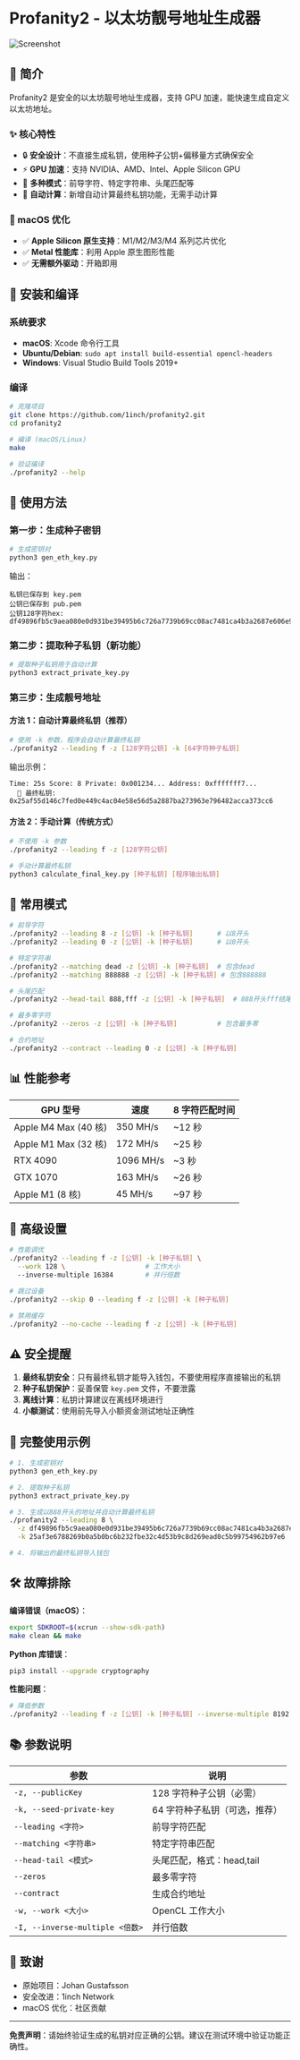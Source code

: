 # Profanity2 - 以太坊靓号地址生成器

![Screenshot](/img/screenshot.png?raw=true "以太坊靓号地址生成")

## 🚀 简介

Profanity2 是安全的以太坊靓号地址生成器，支持 GPU 加速，能快速生成自定义以太坊地址。

### ✨ 核心特性

- 🔒 **安全设计**：不直接生成私钥，使用种子公钥+偏移量方式确保安全
- ⚡ **GPU 加速**：支持 NVIDIA、AMD、Intel、Apple Silicon GPU
- 🎯 **多种模式**：前导字符、特定字符串、头尾匹配等
- 🔑 **自动计算**：新增自动计算最终私钥功能，无需手动计算

### 🍎 macOS 优化

- ✅ **Apple Silicon 原生支持**：M1/M2/M3/M4 系列芯片优化
- ✅ **Metal 性能库**：利用 Apple 原生图形性能
- ✅ **无需额外驱动**：开箱即用

## 🔧 安装和编译

### 系统要求

- **macOS**: Xcode 命令行工具
- **Ubuntu/Debian**: `sudo apt install build-essential opencl-headers`
- **Windows**: Visual Studio Build Tools 2019+

### 编译

```bash
# 克隆项目
git clone https://github.com/1inch/profanity2.git
cd profanity2

# 编译 (macOS/Linux)
make

# 验证编译
./profanity2 --help
```

## 🔑 使用方法

### 第一步：生成种子密钥

```bash
# 生成密钥对
python3 gen_eth_key.py
```

输出：

```
私钥已保存到 key.pem
公钥已保存到 pub.pem
公钥128字符hex: df49896fb5c9aea080e0d931be39495b6c726a7739b69cc08ac7481ca4b3a2687e606e91c646e45c516645a8881e34290fc57313c81f6ee87b659b3da5033fde
```

### 第二步：提取种子私钥（新功能）

```bash
# 提取种子私钥用于自动计算
python3 extract_private_key.py
```

### 第三步：生成靓号地址

#### 方法 1：自动计算最终私钥（推荐）

```bash
# 使用 -k 参数，程序会自动计算最终私钥
./profanity2 --leading f -z [128字符公钥] -k [64字符种子私钥]
```

输出示例：

```
Time: 25s Score: 8 Private: 0x001234... Address: 0xfffffff7...
  🔑 最终私钥: 0x25af55d146c7fed0e449c4ac04e58e56d5a2887ba273963e796482acca373cc6
```

#### 方法 2：手动计算（传统方式）

```bash
# 不使用 -k 参数
./profanity2 --leading f -z [128字符公钥]

# 手动计算最终私钥
python3 calculate_final_key.py [种子私钥] [程序输出私钥]
```

## 🎯 常用模式

```bash
# 前导字符
./profanity2 --leading 8 -z [公钥] -k [种子私钥]      # 以8开头
./profanity2 --leading 0 -z [公钥] -k [种子私钥]      # 以0开头

# 特定字符串
./profanity2 --matching dead -z [公钥] -k [种子私钥]  # 包含dead
./profanity2 --matching 888888 -z [公钥] -k [种子私钥] # 包含888888

# 头尾匹配
./profanity2 --head-tail 888,fff -z [公钥] -k [种子私钥]  # 888开头fff结尾

# 最多零字符
./profanity2 --zeros -z [公钥] -k [种子私钥]          # 包含最多零

# 合约地址
./profanity2 --contract --leading 0 -z [公钥] -k [种子私钥]
```

## 📊 性能参考

| GPU 型号             | 速度      | 8 字符匹配时间 |
| -------------------- | --------- | -------------- |
| Apple M4 Max (40 核) | 350 MH/s  | ~12 秒         |
| Apple M1 Max (32 核) | 172 MH/s  | ~25 秒         |
| RTX 4090             | 1096 MH/s | ~3 秒          |
| GTX 1070             | 163 MH/s  | ~26 秒         |
| Apple M1 (8 核)      | 45 MH/s   | ~97 秒         |

## 🔧 高级设置

```bash
# 性能调优
./profanity2 --leading f -z [公钥] -k [种子私钥] \
  --work 128 \                    # 工作大小
  --inverse-multiple 16384        # 并行倍数

# 跳过设备
./profanity2 --skip 0 --leading f -z [公钥] -k [种子私钥]

# 禁用缓存
./profanity2 --no-cache --leading f -z [公钥] -k [种子私钥]
```

## ⚠️ 安全提醒

1. **最终私钥安全**：只有最终私钥才能导入钱包，不要使用程序直接输出的私钥
2. **种子私钥保护**：妥善保管 `key.pem` 文件，不要泄露
3. **离线计算**：私钥计算建议在离线环境进行
4. **小额测试**：使用前先导入小额资金测试地址正确性

## 📝 完整使用示例

```bash
# 1. 生成密钥对
python3 gen_eth_key.py

# 2. 提取种子私钥
python3 extract_private_key.py

# 3. 生成以888开头的地址并自动计算最终私钥
./profanity2 --leading 8 \
  -z df49896fb5c9aea080e0d931be39495b6c726a7739b69cc08ac7481ca4b3a2687e606e91c646e45c516645a8881e34290fc57313c81f6ee87b659b3da5033fde \
  -k 25af3e6788269b0a5b0bc6b232fbe32c4d53b9c8d269ead0c5b99754962b97e6

# 4. 将输出的最终私钥导入钱包
```

## 🛠️ 故障排除

**编译错误（macOS）**：

```bash
export SDKROOT=$(xcrun --show-sdk-path)
make clean && make
```

**Python 库错误**：

```bash
pip3 install --upgrade cryptography
```

**性能问题**：

```bash
# 降低参数
./profanity2 --leading f -z [公钥] -k [种子私钥] --inverse-multiple 8192
```

## 📚 参数说明

| 参数                            | 说明                          |
| ------------------------------- | ----------------------------- |
| `-z, --publicKey`               | 128 字符种子公钥（必需）      |
| `-k, --seed-private-key`        | 64 字符种子私钥（可选，推荐） |
| `--leading <字符>`              | 前导字符匹配                  |
| `--matching <字符串>`           | 特定字符串匹配                |
| `--head-tail <模式>`            | 头尾匹配，格式：head,tail     |
| `--zeros`                       | 最多零字符                    |
| `--contract`                    | 生成合约地址                  |
| `-w, --work <大小>`             | OpenCL 工作大小               |
| `-I, --inverse-multiple <倍数>` | 并行倍数                      |

## 🙏 致谢

- 原始项目：Johan Gustafsson
- 安全改进：1inch Network
- macOS 优化：社区贡献

---

**免责声明**：请始终验证生成的私钥对应正确的公钥。建议在测试环境中验证功能正确性。
